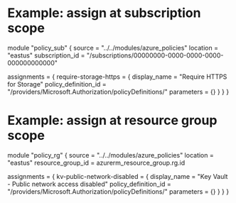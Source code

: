 # Example: assign at subscription scope
module "policy_sub" {
  source          = "../../modules/azure_policies"
  location        = "eastus"
  subscription_id = "/subscriptions/00000000-0000-0000-0000-000000000000"

  assignments = {
    require-storage-https = {
      display_name         = "Require HTTPS for Storage"
      policy_definition_id = "/providers/Microsoft.Authorization/policyDefinitions/<policy-id>"
      parameters           = {}
    }
  }
}

# Example: assign at resource group scope
module "policy_rg" {
  source            = "../../modules/azure_policies"
  location          = "eastus"
  resource_group_id = azurerm_resource_group.rg.id

  assignments = {
    kv-public-network-disabled = {
      display_name         = "Key Vault - Public network access disabled"
      policy_definition_id = "/providers/Microsoft.Authorization/policyDefinitions/<policy-id>"
      parameters           = {}
    }
  }
}
